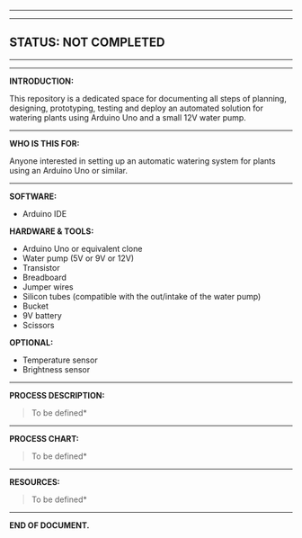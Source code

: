 __________________________________________________________________________________________________________
__________________________________________________________________________________________________________
## **STATUS: NOT COMPLETED**
__________________________________________________________________________________________________________
__________________________________________________________________________________________________________

**INTRODUCTION:**

This repository is a dedicated space for documenting all steps of planning, designing, prototyping, testing and deploy an automated solution for watering plants using Arduino Uno and a small 12V water pump.

__________________________________________________________________________________________________________

**WHO IS THIS FOR:**

Anyone interested in setting up an automatic watering system for plants using an Arduino Uno or similar.

__________________________________________________________________________________________________________

**SOFTWARE:**
* Arduino IDE

**HARDWARE & TOOLS:**
* Arduino Uno or equivalent clone
* Water pump (5V or 9V or 12V)
* Transistor
* Breadboard
* Jumper wires
* Silicon tubes (compatible with the out/intake of the water pump)
* Bucket
* 9V battery
* Scissors

**OPTIONAL:**
* Temperature sensor
* Brightness sensor

__________________________________________________________________________________________________________

**PROCESS DESCRIPTION:**

>To be defined*

__________________________________________________________________________________________________________

**PROCESS CHART:**

>To be defined*

__________________________________________________________________________________________________________

**RESOURCES:**

>To be defined*

__________________________________________________________________________________________________________

**END OF DOCUMENT.**

